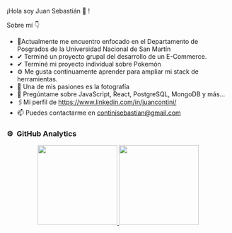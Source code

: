 ¡Hola soy Juan Sebastián 👋 !


Sobre mí 👇
- 🦾Actualmente me encuentro enfocado en el Departamento de Posgrados de la Universidad Nacional de San Martín
- ✔ Terminé un proyecto grupal del desarrollo de un E-Commerce.
- ✔ Terminé mi proyecto individual sobre Pokemón
- ⚙ Me gusta continuamente aprender para ampliar mi stack de herramientas.
- 📸 Una de mis pasiones es la fotografía
- 💬 Pregúntame sobre JavaScript, React, PostgreSQL, MongoDB y más...
- 🖇Mi perfil de https://www.linkedin.com/in/juancontini/
- 📫 Puedes contactarme en continisebastian@gmail.com

### ⚙️ &nbsp;GitHub Analytics

<p align="center">
<a href="https://github.com/sebagdm">
  <img height="180em" src="https://github-readme-stats-eight-theta.vercel.app/api?username=sebagdm&show_icons=true&theme=algolia&include_all_commits=true&count_private=true"/>
  <img height="180em" src="https://github-readme-stats-eight-theta.vercel.app/api/top-langs/?username=sebagdm&layout=compact&langs_count=6&theme=algolia"/>
</a>
</p>
